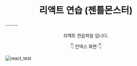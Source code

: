 </div align = 'center'>

<h1 align = 'center'> 리액트 연습 (젠틀몬스터)</h1>
 ------
 <p align = 'center'>리액트 연습파일 입니다.</p>
 
 <p align = 'center'>👇 인덱스 화면 👇<p>
 
 ![react_test](https://user-images.githubusercontent.com/96815572/181666686-25817ea3-0f30-426c-8112-c4f124654695.jpeg)
 
</div>



